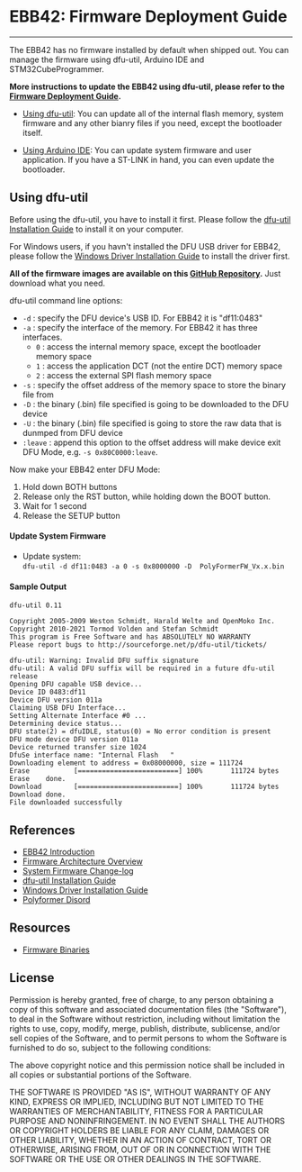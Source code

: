 # EBB42: Firmware Deployment Guide
---

The EBB42 has no firmware installed by default when shipped out. You can manage the firmware using dfu-util, Arduino IDE and STM32CubeProgrammer.<!-- , Particle CLI, Particle Cloud, Ymodem and OpenOCD. -->

**More instructions to update the EBB42 using dfu-util, please refer to the [Firmware Deployment Guide](#using-dfu-util).**

* [Using dfu-util](#using-dfu-util): You can update all of the internal flash memory, system firmware and any other bianry files if you need, except the bootloader itself.

* [Using Arduino IDE](#using-arduino-ide): You can update system firmware and  user application. If you have a ST-LINK in hand, you can even update the bootloader.


## <span id="using-dfu-util">Using dfu-util</span>

Before using the dfu-util, you have to install it first. Please follow the [dfu-util Installation Guide](dfu-util_installation_guide.md) to install it on your computer.

For Windows users, if you havn't installed the DFU USB driver for EBB42, please follow the [Windows Driver Installation Guide](windows_driver_installation_guide.md) to install the driver first.

**All of the firmware images are available on this [GitHub Repository](https://github.com/Reiten966/Polyformer/tree/main/Electronics/EBB42%20%2B%20Alexware).** Just download what you need.

dfu-util command line options:

* `-d` : specify the DFU device's USB ID. For EBB42 it is "df11:0483"
* `-a` : specify the interface of the memory. For EBB42 it has three interfaces.
    - `0` : access the internal memory space, except the bootloader memory space
    - `1` : access the application DCT (not the entire DCT) memory space
    - `2` : access the external SPI flash memory space
* `-s` : specify the offset address of the memory space to store the binary file from
* `-D` : the binary (.bin) file specified is going to be downloaded to the DFU device
* `-U` : the binary (.bin) file specified is going to store the raw data that is dunmped from DFU device
* `:leave` : append this option to the offset address will make device exit DFU Mode, e.g. `-s 0x80C0000:leave`.

Now make your EBB42 enter DFU Mode:

1. Hold down BOTH buttons
2. Release only the RST button, while holding down the BOOT button.
3. Wait for 1 second
4. Release the SETUP button

#### Update System Firmware

* Update system:    
`dfu-util -d df11:0483 -a 0 -s 0x8000000 -D 
PolyFormerFW_Vx.x.bin`

#### Sample Output
    dfu-util 0.11

    Copyright 2005-2009 Weston Schmidt, Harald Welte and OpenMoko Inc.
    Copyright 2010-2021 Tormod Volden and Stefan Schmidt
    This program is Free Software and has ABSOLUTELY NO WARRANTY
    Please report bugs to http://sourceforge.net/p/dfu-util/tickets/

    dfu-util: Warning: Invalid DFU suffix signature
    dfu-util: A valid DFU suffix will be required in a future dfu-util release
    Opening DFU capable USB device...
    Device ID 0483:df11
    Device DFU version 011a
    Claiming USB DFU Interface...
    Setting Alternate Interface #0 ...
    Determining device status...
    DFU state(2) = dfuIDLE, status(0) = No error condition is present
    DFU mode device DFU version 011a
    Device returned transfer size 1024
    DfuSe interface name: "Internal Flash   "
    Downloading element to address = 0x08000000, size = 111724
    Erase           [=========================] 100%       111724 bytes
    Erase    done.
    Download        [=========================] 100%       111724 bytes
    Download done.
    File downloaded successfully


<!-- ## <span id="using-arduino-ide">Using Arduino IDE</span>

If this is your first time playing with the EBB42 using Arduino IDE, you are recommended to follow the [Getting Started with Arduino IDE](getting_started_with_arduino_ide.md) to set up the Arduino environment first. -->

<!-- #### Update User Application (aka. Arduino sketch)

To upload your sketch, simply click on the ![image](images/Upload_icon.png) icon.

#### Update System Firmware
##### 1. via Native USB Port

If you connect your EBB42 directly to the computer, you can update the EBB42's system firmware, by using the "**EBB42 FW Uploader**" programmer.  The factory reset application will also be updated.

- Connect your EBB42 to computer and put it in DFU mode:

    - Hold down BOTH buttons
    - Release only the RST button, while holding down the BOOT button.
    - Wait for 1 second
    - Release the SETUP button

- Select the board: "Tools > Board: EBB42 (Native USB Port)"

- Select the programmer:  "Tools > Programmer: EBB42 FW Uploader"

- Click on "Tools > Burn Bootloader" to update the system firmware.

- After the burn bootloader operation completed, the on-board blue LED start blinking rapidly, since it has also downloaded a blink application, in case that your old application is not compatible with the updated system firmware.

##### 2. via ST-LINK USB Port

If you mount your EBB42 onto ST-LINK and connect the ST-LINK to your computer, you can update the EBB42's bootloader and its system firmware by using the "**ST-LINK**" programmer.

- Mount your EBB42 (be aware of the orientation) onto ST-LINK and connect the ST-LINK to your computer

- Select the board: "Tools > Board: RedBear EBB42 (ST-LINK USB Port)"

- Select the programmer:  "Tools > Programmer: ST-LINK"

- Click on "Tools > Burn Bootloader" to update the bootloader and system firmware.

- After the burn bootloader operation completed, the on-board blue LED start blinking rapidly, since it has also downloaded a blink application, in case that your old application is not compatible with the updated system firmware. -->


## References

* [EBB42 Introduction](EBB42_introduction.md)
* [Firmware Architecture Overview](firmware_architecture_overview.md)
* [System Firmware Change-log](system_firmware_changelog.md)
* [dfu-util Installation Guide](dfu-util_installation_guide.md)
* [Windows Driver Installation Guide](windows_driver_installation_guide.md)
* [Polyformer Disord](https://discord.gg/JUNUWZkG)


## Resources

* [Firmware Binaries](https://github.com/Reiten966/Polyformer/tree/main/Electronics/EBB42%20%2B%20Alexware)


## License

Permission is hereby granted, free of charge, to any person obtaining a copy of this software and associated documentation files (the "Software"), to deal in the Software without restriction, including without limitation the rights to use, copy, modify, merge, publish, distribute, sublicense, and/or sell copies of the Software, and to permit persons to whom the Software is furnished to do so, subject to the following conditions:

The above copyright notice and this permission notice shall be included in all copies or substantial portions of the Software.

THE SOFTWARE IS PROVIDED "AS IS", WITHOUT WARRANTY OF ANY KIND, EXPRESS OR IMPLIED, INCLUDING BUT NOT LIMITED TO THE WARRANTIES OF MERCHANTABILITY, FITNESS FOR A PARTICULAR PURPOSE AND NONINFRINGEMENT. IN NO EVENT SHALL THE AUTHORS OR COPYRIGHT HOLDERS BE LIABLE FOR ANY CLAIM, DAMAGES OR OTHER LIABILITY, WHETHER IN AN ACTION OF CONTRACT, TORT OR OTHERWISE, ARISING FROM, OUT OF OR IN CONNECTION WITH THE SOFTWARE OR THE USE OR OTHER DEALINGS IN THE SOFTWARE.
